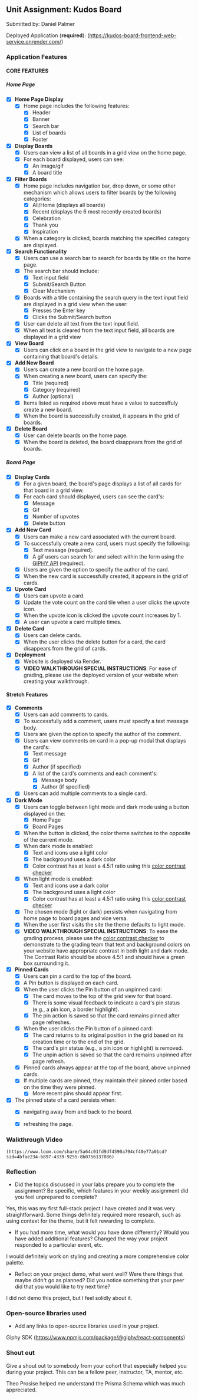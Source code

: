 ## Unit Assignment: Kudos Board

Submitted by: Daniel Palmer

Deployed Application (**required**): (https://kudos-board-frontend-web-service.onrender.com/)

### Application Features

#### CORE FEATURES

##### Home Page

- [x] **Home Page Display**
  - [x] Home page includes the following features:
    - [x] Header
    - [x] Banner
    - [x] Search bar
    - [x] List of boards
    - [x] Footer
- [x] **Display Boards**
  - [x] Users can view a list of all boards in a grid view on the home page.
  - [x] For each board displayed, users can see:
    - [x] An image/gif
    - [x] A board title
- [x] **Filter Boards**
  - [x] Home page includes navigation bar, drop down, or some other mechanism which allows users to filter boards by the following categories:
    - [x] All/Home (displays all boards)
    - [x] Recent (displays the 6 most recently created boards)
    - [x] Celebration
    - [x] Thank you
    - [x] Inspiration
  - [x] When a category is clicked, boards matching the specified category are displayed.
- [x] **Search Functionality**
  - [x] Users can use a search bar to search for boards by title on the home page.
  - [x] The search bar should include:
    - [x] Text input field
    - [x] Submit/Search Button
    - [x] Clear Mechanism
  - [x] Boards with a title containing the search query in the text input field are displayed in a grid view when the user:
    - [x] Presses the Enter key
    - [x] Clicks the Submit/Search button 
  - [x] User can delete all text from the text input field. 
  - [x] When all text is cleared from the text input field, all boards are displayed in a grid view
- [x] **View Board** 
  - [x] Users can click on a board in the grid view to navigate to a new page containing that board's details.
- [x] **Add New Board**
  - [x] Users can create a new board on the home page.
  - [x] When creating a new board, users can specify the:
    - [x] Title (required)
    - [x] Category (required)
    - [x] Author (optional)
  - [x] Items listed as required above must have a value to succesffuly create a new board.
  - [x] When the board is successfully created, it appears in the grid of boards. 
- [x] **Delete Board**
  - [x] User can delete boards on the home page. 
  - [x] When the board is deleted, the board disappears from the grid of boards. 

##### Board Page

- [x] **Display Cards**
  - [x] For a given board, the board's page displays a list of all cards for that board in a grid view.
  - [x] For each card should displayed, users can see the card's:
    - [x] Message
    - [x] Gif 
    - [x] Number of upvotes
    - [x] Delete button
- [x] **Add New Card**
  - [x] Users can make a new card associated with the current board. 
  - [x] To successfully create a new card, users must specify the following:
    - [x] Text message (required).
    - [x] A gif users can search for and select within the form using the [GIPHY API](https://developers.giphy.com/docs/api/) (required).
  - [x] Users are given the option to specify the author of the card.
  - [x] When the new card is successfully created, it appears in the grid of cards. 
- [x] **Upvote Card**
  - [x] Users can upvote a card.
  - [x] Update the vote count on the card tile when a user clicks the upvote icon.
  - [x] When the upvote icon is clicked the upvote count increases by 1. 
  - [x] A user can upvote a card multiple times. 
- [x] **Delete Card**
  - [x] Users can delete cards.
  - [x] When the user clicks the delete button for a card, the card disappears from the grid of cards. 
- [x] **Deployment**
  - [x] Website is deployed via Render.
  - [x] **VIDEO WALKTHROUGH SPECIAL INSTRUCTIONS**: For ease of grading, please use the deployed version of your website when creating your walkthrough. 

####  Stretch Features

- [x] **Comments**
  - [x] Users can add comments to cards.
  - [x] To successfully add a comment, users must specify a text message body.
  - [x] Users are given the option to specify the author of the comment.
  - [x] Users can view comments on card in a pop-up modal that displays the card's:
    - [x] Text message 
    - [x] Gif
    - [x] Author (if specified)
    - [x] A list of the card's comments and each comment's:
      - [x] Message body
      - [x] Author (if specified)
  - [x] Users can add multiple comments to a single card.
- [x] **Dark Mode** 
  - [x] Users can toggle between light mode and dark mode using a button displayed on the:
    - [x] Home Page
    - [x] Board Pages
  - [x] When the button is clicked, the color theme switches to the opposite of the current mode. 
  - [x] When dark mode is enabled:
    - [x] Text and icons use a light color
    - [x] The background uses a dark color
    - [x] Color contrast has at least a 4.5:1 ratio using this [color contrast checker](https://webaim.org/resources/contrastchecker/)
  - [x] When light mode is enabled:
    - [x] Text and icons use a dark color
    - [x] The background uses a light color
    - [x] Color contrast has at least a 4.5:1 ratio using this [color contrast checker](https://webaim.org/resources/contrastchecker/)
  - [x] The chosen mode (light or dark) persists when navigating from home page to board pages and vice versa.
  - [x] When the user first visits the site the theme defaults to light mode.
  - [x] **VIDEO WALKTHROUGH SPECIAL INSTRUCTIONS**: To ease the grading process, please use the [color contrast checker](https://webaim.org/resources/contrastchecker/) to demonstrate to the grading team that text and background colors on your website have appropriate contrast in both light and dark mode. The Contrast Ratio should be above 4.5:1 and should have a green box surrounding it. 
- [x] **Pinned Cards**
  - [x] Users can pin a card to the top of the board.
  - [x] A Pin button is displayed on each card.
  - [x] When the user clicks the Pin button of an unpinned card:
    - [x] The card moves to the top of the grid view for that board.
    - [x] There is some visual feedback to indicate a card's pin status (e.g., a pin icon, a border highlight).
    - [x] The pin action is saved so that the card remains pinned after page refreshes.
  - [x] When the user clicks the Pin button of a pinned card:
    - [x] The card returns to its original position in the grid based on its creation time or to the end of the grid.
    - [x] The card's pin status (e.g., a pin icon or highlight)  is removed.
    - [x] The unpin action is saved so that the card remains unpinned after page refresh.
  - [x] Pinned cards always appear at the top of the board, above unpinned cards.
  - [x] If multiple cards are pinned, they maintain their pinned order based on the time they were pinned.
    - [x] More recent pins should appear first.
- [x] The pinned state of a card persists when:
  - [x] navigating away from and back to the board.
  - [x] refreshing the page. 
 


### Walkthrough Video



`(https://www.loom.com/share/5a64c01fd9df4590a794cf40e77a01cd?sid=4bfae234-b897-4339-9255-8b0756137086)`

### Reflection

* Did the topics discussed in your labs prepare you to complete the assignment? Be specific, which features in your weekly assignment did you feel unprepared to complete?

Yes, this was my first full-stack project I have created and it was very straightforward. Some things definitely required more research, such as using context for the theme, but it felt rewarding to complete.

* If you had more time, what would you have done differently? Would you have added additional features? Changed the way your project responded to a particular event, etc.
  
I would definitely work on styling and creating a more comprehensive color palette. 

* Reflect on your project demo, what went well? Were there things that maybe didn't go as planned? Did you notice something that your peer did that you would like to try next time?

I did not demo this project, but I feel solidly about it.

### Open-source libraries used

- Add any links to open-source libraries used in your project.

Giphy SDK (https://www.npmjs.com/package/@giphy/react-components)

### Shout out

Give a shout out to somebody from your cohort that especially helped you during your project. This can be a fellow peer, instructor, TA, mentor, etc.

Theo Prosise helped me understand the Prisma Schema which was much appreciated.
